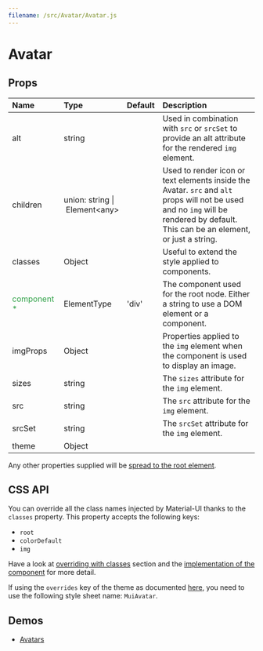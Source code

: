 ```yaml
---
filename: /src/Avatar/Avatar.js
---
```


<!--- This documentation is automatically generated, do not try to edit it. -->

# Avatar



## Props

| Name | Type | Default | Description |
|:-----|:-----|:--------|:------------|
| alt | string |  | Used in combination with `src` or `srcSet` to provide an alt attribute for the rendered `img` element. |
| children | union:&nbsp;string&nbsp;&#124;<br>&nbsp;Element&lt;any><br> |  | Used to render icon or text elements inside the Avatar. `src` and `alt` props will not be used and no `img` will be rendered by default.<br>This can be an element, or just a string. |
| classes | Object |  | Useful to extend the style applied to components. |
| <span style="color: #31a148">component *</span> | ElementType | 'div' | The component used for the root node. Either a string to use a DOM element or a component. |
| imgProps | Object |  | Properties applied to the `img` element when the component is used to display an image. |
| sizes | string |  | The `sizes` attribute for the `img` element. |
| src | string |  | The `src` attribute for the `img` element. |
| srcSet | string |  | The `srcSet` attribute for the `img` element. |
| theme | Object |  |  |

Any other properties supplied will be [spread to the root element](/customization/api#spread).

## CSS API

You can override all the class names injected by Material-UI thanks to the `classes` property.
This property accepts the following keys:
- `root`
- `colorDefault`
- `img`

Have a look at [overriding with classes](/customization/overrides#overriding-with-classes) section
and the [implementation of the component](https://github.com/callemall/material-ui/tree/v1-beta/src/Avatar/Avatar.js)
for more detail.

If using the `overrides` key of the theme as documented
[here](/customization/themes#customizing-all-instances-of-a-component-type),
you need to use the following style sheet name: `MuiAvatar`.

## Demos

- [Avatars](/demos/avatars)


